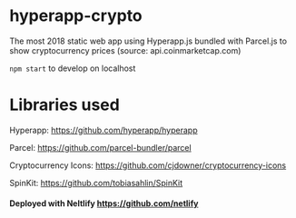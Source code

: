 # hyperapp-crypto

The most 2018 static web app using Hyperapp.js bundled with Parcel.js to show cryptocurrency prices (source: api.coinmarketcap.com)

`npm start` to develop on localhost

# Libraries used

Hyperapp: https://github.com/hyperapp/hyperapp

Parcel: https://github.com/parcel-bundler/parcel

Cryptocurrency Icons: https://github.com/cjdowner/cryptocurrency-icons

SpinKit: https://github.com/tobiasahlin/SpinKit

#### Deployed with Neltlify https://github.com/netlify
